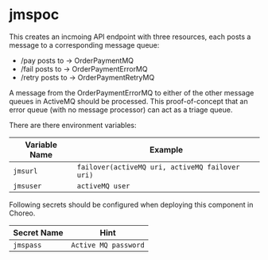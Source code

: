 # jmspoc

This creates an incmoing API endpoint with three resources, each posts a message to a corresponding message queue:

* /pay posts to -> OrderPaymentMQ
* /fail posts to ->  OrderPaymentErrorMQ
* /retry posts to -> OrderPaymentRetryMQ

A message from the OrderPaymentErrorMQ to either of the other message queues in ActiveMQ should be processed.
This proof-of-concept that an error queue (with no message processor) can act as a triage queue.

There are there environment variables:

| Variable Name | Example |
| --- | --- |
| `jmsurl` | `failover(activeMQ uri, activeMQ failover uri)` |
| `jmsuser` | `activeMQ user` |

Following secrets should be configured when deploying this component in Choreo.

| Secret Name | Hint|
| --- |--- |
| `jmspass` | `Active MQ password` |
